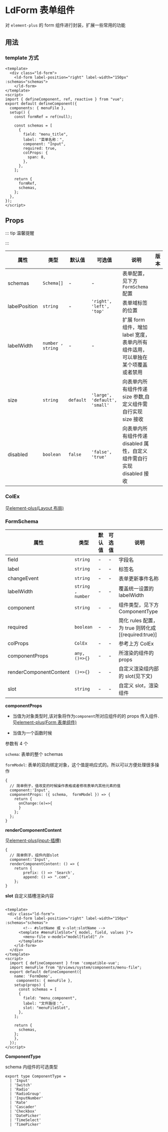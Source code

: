 # LdForm 表单组件

对 `element-plus` 的 form 组件进行封装，扩展一些常用的功能

## 用法

### template 方式

```vue
<template>
  <div class="ld-form">
    <ld-form label-position="right" label-width="150px" :schemas="schemas">
    </ld-form>
</template>
<script>
import { defineComponent, ref, reactive } from "vue";
export default defineComponent({
  components: { menuFile },
  setup() {
    const formRef = ref(null);

    const schemas = [
      {
        field: "menu_title",
        label: "菜单名称：",
        component: "Input",
        required: true,
        colProps: {
          span: 8,
        },
      },
    ];

    return {
      formRef,
      schemas,
    };
  },
});
</script>
```

## Props

::: tip 温馨提醒



:::

| 属性 | 类型 | 默认值 | 可选值 | 说明 | 版本 |
| --- | --- | --- | --- | --- | -- |
| schemas | `Schema[]` | - | - | 表单配置，见下方 `FormSchema` 配置 |  |
| labelPosition | `string` | - | `'right', 'left', 'top'` | 表单域标签的位置 |  |
| labelWidth | `number , string` | - | - | 扩展 form 组件，增加 label 宽度，表单内所有组件适用，可以单独在某个项覆盖或者禁用 |  |
| size | `string` | `default` | `'large', 'default', 'small'` | 向表单内所有组件传递 size 参数,自定义组件需自行实现 size 接收 |  |
| disabled | `boolean` | `false` | `'false', 'true'` | 向表单内所有组件传递 disabled 属性，自定义组件需自行实现 disabled 接收 |  |

### ColEx

见[element-plus(Layout 布局)](https://element-plus.org/zh-CN/component/layout.html#col-%E5%B1%9E%E6%80%A7)

### FormSchema

| 属性 | 类型 | 默认值 | 可选值 | 说明 |
| --- | --- | --- | --- | --- |
| field | `string` | - | - | 字段名 |
| label | `string` | - | - | 标签名 |
| changeEvent | `string` | - | - | 表单更新事件名称 |
| labelWidth | `string , number` | - | - | 覆盖统一设置的 labelWidth |
| component | `string` | - | - | 组件类型，见下方 ComponentType |
| required | `boolean` | - | - | 简化 rules 配置，为 true 则转化成 [{required:true}] |
| colProps | `ColEx` | - | - | 参考上方 ColEx |
| componentProps | `any,()=>{}` | - | - | 所渲染的组件的 props |
| renderComponentContent | `()=>{}` | - | - | 自定义渲染组内部的 slot(见下文) |
| slot | `string` | - | - | 自定义 slot，渲染组件 |

**componentProps**

- 当值为对象类型时,该对象将作为`component`所对应组件的的 props 传入组件.见[element-plus(Form 表单组件)](https://element-plus.org/zh-CN/component/input.html)

- 当值为一个函数时候

参数有 4 个

`schema`: 表单的整个 schemas

`formModel`: 表单的双向绑定对象，这个值是响应式的。所以可以方便处理很多操作

```tsx
{
  // 简单例子，值改变的时候操作表格或者修改表单内其他元素的值
  component:'Input',
  componentProps: ({ schema,  formModel }) => {
    return {
      onChange:(e)=>{
      }
    };
  };
}
```

**renderComponentContent**

见[element-plus(input-插槽)](https://element-plus.org/zh-CN/component/input.html#input-%E6%8F%92%E6%A7%BD)

```tsx
{
  // 简单例子，组件内部slot
  component:'Input',
  renderComponentContent: () => {
    return {
        prefix: () => 'Search',
        append: () => ".com",
    };
}
```

**slot** 
自定义插槽渲染内容

```vue

<template>
 <div class="ld-form">
    <ld-form label-position="right" label-width="150px" :schemas="schemas">
        <!-- #slotName 或 v-slot:slotName -->
      <template #menuFileSlot="{ model, field, values }">
        <menu-file v-model="model[field]" />
      </template>
    </ld-form>
  </div>
</template>
<script>
  import { defineComponent } from 'compatible-vue';
  import menuFile from "@/views/system/components/menu-file";
  export default defineComponent({
    name: 'FormDemo',
     components: { menuFile },
    setup(props) {
      const schemas = [
      {
        field: "menu_component",
        label: "文件路径：",
        slot: "menuFileSlot",
      },
    ];

    return {
      schemas,
    };
    },
  });
</script>
```


**ComponentType**

schema 内组件的可选类型

```tsx
export type ComponentType =
  | 'Input'
  | 'Switch'
  | 'Radio'
  | 'RadioGroup'
  | 'InputNumber'
  | 'Rate'
  | 'Cascader'
  | 'Checkbox'
  | 'DatePicker'
  | 'TimeSelect'
  | 'TimePicker'
```
